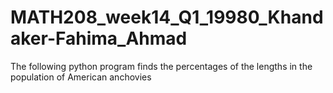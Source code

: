 # MATH208_week14_Q1_19980_Khandaker-Fahima_Ahmad
The following python program finds the percentages of the lengths in the population of American anchovies
